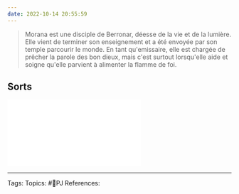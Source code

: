 ```yaml
---
date: 2022-10-14 20:55:59
---
```


> Morana est une disciple de Berronar, déesse de la vie et de la lumière. Elle vient de terminer son enseignement et a été envoyée par son temple parcourir le monde. En tant qu'emissaire, elle est chargée de  prêcher la parole des bon dieux, mais c'est surtout lorsqu'elle aide et soigne qu'elle parvient à alimenter la flamme de foi.

## Sorts

![grimoire_morana](../💡Resources/assets/grimoire_morana.pdf)

___
Tags: 
Topics: #👤PJ
References:







